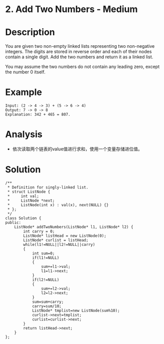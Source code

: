 # 2. Add Two Numbers - Medium

# Description
You are given two non-empty linked lists representing two non-negative integers. The digits are stored in reverse order and each of their nodes contain a single digit. Add the two numbers and return it as a linked list.

You may assume the two numbers do not contain any leading zero, except the number 0 itself.

# Example
```
Input: (2 -> 4 -> 3) + (5 -> 6 -> 4)
Output: 7 -> 0 -> 8
Explanation: 342 + 465 = 807.
```

# Analysis
- 依次读取两个链表的value值进行求和，使用一个变量存储进位值。

# Solution
```
/**
 * Definition for singly-linked list.
 * struct ListNode {
 *     int val;
 *     ListNode *next;
 *     ListNode(int x) : val(x), next(NULL) {}
 * };
 */
class Solution {
public:
    ListNode* addTwoNumbers(ListNode* l1, ListNode* l2) {
        int carry = 0;
        ListNode* listHead = new ListNode(0);
        ListNode* curlist = listHead;
        while(l1!=NULL||l2!=NULL||carry)
        {
            int sum=0;
            if(l1!=NULL)
            {
                sum+=l1->val;
                l1=l1->next;
            }
            if(l2!=NULL)
            {
                sum+=l2->val;
                l2=l2->next;
            }
            sum=sum+carry;
            carry=sum/10;
            ListNode* tmplist=new ListNode(sum%10);
            curlist->next=tmplist;
            curlist=curlist->next;
        }
        return listHead->next;
    }
};
```

